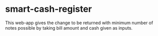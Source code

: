 # smart-cash-register
This web-app gives the change to be returned with minimum number of notes possible by taking bill amount and cash given as inputs.
